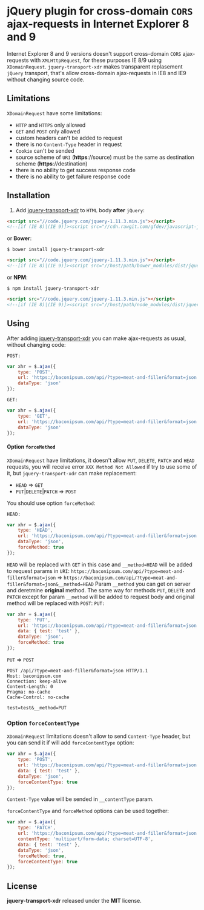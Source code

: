 # jQuery plugin for cross-domain `CORS` ajax-requests in Internet Explorer 8 and 9

Internet Explorer 8 and 9 versions doesn't support cross-domain `CORS` ajax-requests with `XMLHttpRequest`,
for these purposes IE 8/9 using `XDomainRequest`. `jquery-transport-xdr` makes transparent replasement `jQuery` transport, that's allow cross-domain ajax-requests in IE8 and IE9 without changing source code.

## Limitations
`XDomainRequest` have some limitations:
* `HTTP` and `HTTPS` only allowed
* `GET` and `POST` only allowed
* custom headers can't be added to request
* there is no `Content-Type` header in request
* `Cookie` can't be sended
* source scheme of `URI` (**https**://source) must be the same as destination scheme (**https**://destination)
* there is no ability to get success response code
* there is no ability to get failure response code

## Installation
1. Add [jquery-transport-xdr](http://cdn.rawgit.com/gfdev/javascript-jquery-transport-xdr/master/dist/jquery.transport.xdr.min.js) to `HTML` body **after** `jQuery`:
```html
<script src="//code.jquery.com/jquery-1.11.3.min.js"></script>
<!--[if (IE 8)|(IE 9)]><script src="//cdn.rawgit.com/gfdev/javascript-jquery-transport-xdr/master/dist/jquery.transport.xdr.min.js"></script><![endif]-->
```
or **Bower**:
```
$ bower install jquery-transport-xdr
```
```html
<script src="//code.jquery.com/jquery-1.11.3.min.js"></script>
<!--[if (IE 8)|(IE 9)]><script src="//host/path/bower_modules/dist/jquery.transport.xdr.min.js"></script><![endif]-->
```
or **NPM**:
```
$ npm install jquery-transport-xdr
```
```html
<script src="//code.jquery.com/jquery-1.11.3.min.js"></script>
<!--[if (IE 8)|(IE 9)]><script src="//host/path/node_modules/dist/jquery.transport.xdr.min.js"></script><![endif]-->
```

## Using
After adding [jquery-transport-xdr](http://cdn.rawgit.com/gfdev/javascript-jquery-transport-xdr/master/dist/jquery.transport.xdr.min.js) you can make ajax-requests as usual, without changing code:

`POST:`
```javascript
var xhr = $.ajax({
    type: 'POST',
    url: 'https://baconipsum.com/api/?type=meat-and-filler&format=json',
    dataType: 'json'
});
```
`GET:`
```javascript
var xhr = $.ajax({
    type: 'GET',
    url: 'https://baconipsum.com/api/?type=meat-and-filler&format=json',
    dataType: 'json'
});
```

#### Option `forceMethod`
`XDomainRequest` have limitations, it doesn't allow `PUT`, `DELETE`, `PATCH` and `HEAD` requests, you will receive error `XXX Method Not Allowed` if try to use some of it, but `jquery-transport-xdr` can make replacement:

* `HEAD` => `GET`
* `PUT`|`DELETE`|`PATCH` => `POST`

You should use option `forceMethod`:

`HEAD:`
```javascript
var xhr = $.ajax({
    type: 'HEAD',
    url: 'https://baconipsum.com/api/?type=meat-and-filler&format=json',
    dataType: 'json',
    forceMethod: true
});
```
`HEAD` will be replaced with `GET` in this case and `__method=HEAD` will be added to request params in `URI`:
`https://baconipsum.com/api/?type=meat-and-filler&format=json` => `https://baconipsum.com/api/?type=meat-and-filler&format=json&__method=HEAD`
Param `__method` you can get on server and deretmine **original** method.
The same way for methods `PUT`, `DELETE` and `PATCH` except for param `__method` will be added to request body and original method will be replaced with `POST`:
`PUT:`
```javascript
var xhr = $.ajax({
    type: 'PUT',
    url: 'https://baconipsum.com/api/?type=meat-and-filler&format=json',
    data: { test: 'test' },
    dataType: 'json',
    forceMethod: true
});
```
`PUT` => `POST`
```
POST /api/?type=meat-and-filler&format=json HTTP/1.1
Host: baconipsum.com
Connection: keep-alive
Content-Length: 0
Pragma: no-cache
Cache-Control: no-cache

test=test&__method=PUT
```

### Option `forceContentType`
`XDomainRequest` limitations doesn't allow to send `Content-Type` header, but you can send it if will add `forceContentType` option:
```javascript
var xhr = $.ajax({
    type: 'POST',
    url: 'https://baconipsum.com/api/?type=meat-and-filler&format=json',
    data: { test: 'test' },
    dataType: 'json',
    forceContentType: true
});
```
`Content-Type` value will be sended in `__contentType` param.

`forceContentType` and `forceMethod` options can be used together:

```javascript
var xhr = $.ajax({
    type: 'PATCH',
    url: 'https://baconipsum.com/api/?type=meat-and-filler&format=json',
    contentType: 'multipart/form-data; charset=UTF-8',
    data: { test: 'test' },
    dataType: 'json',
    forceMethod: true,
    forceContentType: true
});
```

## License
**jquery-transport-xdr** released under the **MIT** license.
